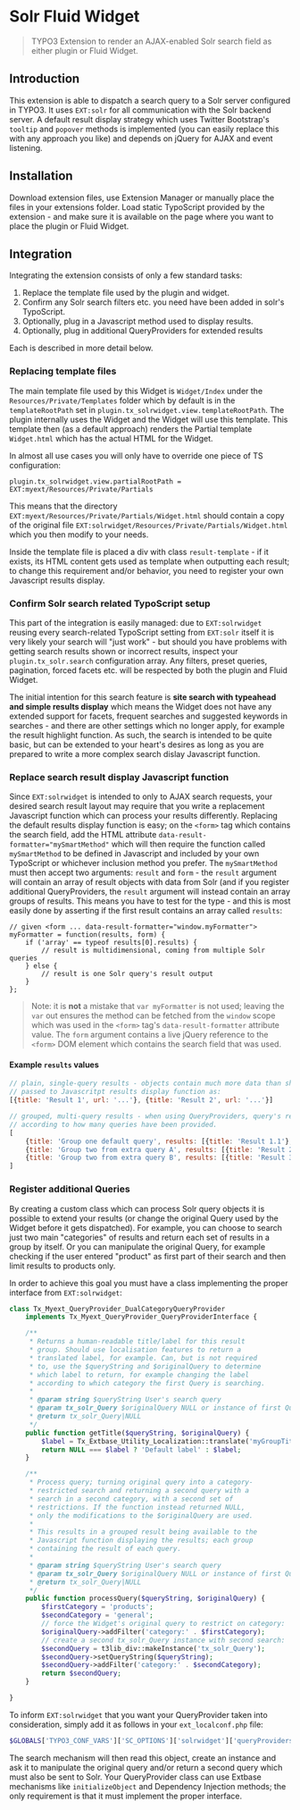 Solr Fluid Widget
=================

> TYPO3 Extension to render an AJAX-enabled Solr search field as either plugin or Fluid Widget.

## Introduction

This extension is able to dispatch a search query to a Solr server configured in TYPO3. It uses `EXT:solr` for all communication
with the Solr backend server. A default result display strategy which uses Twitter Bootstrap's `tooltip` and `popover` methods
is implemented (you can easily replace this with any approach you like) and depends on jQuery for AJAX and event listening.

## Installation

Download extension files, use Extension Manager or manually place the files in your extensions folder. Load static TypoScript
provided by the extension - and make sure it is available on the page where you want to place the plugin or Fluid Widget.

## Integration

Integrating the extension consists of only a few standard tasks:

1. Replace the template file used by the plugin and widget.
2. Confirm any Solr search filters etc. you need have been added in solr's TypoScript.
3. Optionally, plug in a Javascript method used to display results.
4. Optionally, plug in additional QueryProviders for extended results

Each is described in more detail below.

### Replacing template files

The main template file used by this Widget is `Widget/Index` under the `Resources/Private/Templates` folder which by default is
in the `templateRootPath` set in `plugin.tx_solrwidget.view.templateRootPath`. The plugin internally uses the Widget and the
Widget will use this template. This template then (as a default approach) renders the Partial template `Widget.html` which has
the actual HTML for the Widget.

In almost all use cases you will only have to override one piece of TS configuration:

```
plugin.tx_solrwidget.view.partialRootPath = EXT:myext/Resources/Private/Partials
```

This means that the directory `EXT:myext/Resources/Private/Partials/Widget.html` should contain a copy of the original file
`EXT:solrwidget/Resources/Private/Partials/Widget.html` which you then modify to your needs.

Inside the template file is placed a div with class `result-template` - if it exists, its HTML content gets used as template when
outputting each result; to change this requirement and/or behavior, you need to register your own Javascript results display.

### Confirm Solr search related TypoScript setup

This part of the integration is easily managed: due to `EXT:solrwidget` reusing every search-related TypoScript setting from
`EXT:solr` itself it is very likely your search will "just work" - but should you have problems with getting search results shown
or incorrect results, inspect your `plugin.tx_solr.search` configuration array. Any filters, preset queries, pagination, forced
facets etc. will be respected by both the plugin and Fluid Widget.

The initial intention for this search feature is **site search with typeahead and simple results display** which means the Widget
does not have any extended support for facets, frequent searches and suggested keywords in searches - and there are other settings
which no longer apply, for example the result highlight function. As such, the search is intended to be quite basic, but can be
extended to your heart's desires as long as you are prepared to write a more complex search dislay Javascript function.

### Replace search result display Javascript function

Since `EXT:solrwidget` is intended to only to AJAX search requests, your desired search result layout may require that you write
a replacement Javascript function which can process your results differently. Replacing the default results display function is
easy; on the `<form>` tag which contains the search field, add the HTML attribute `data-result-formatter="mySmartMethod"` which
will then require the function called `mySmartMethod` to be defined in Javascript and included by your own TypoScript or whichever
inclusion method you prefer. The `mySmartMethod` must then accept two arguments: `result` and `form` - the `result` argument will
contain an array of result objects with data from Solr (and if you register additional QueryProviders, the `result` argument will
instead contain an array groups of results. This means you have to test for the type - and this is most easily done by asserting
if the first result contains an array called `results`:

```
// given <form ... data-result-formatter="window.myFormatter">
myFormatter = function(results, form) {
	if ('array' == typeof results[0].results) {
		// result is multidimensional, coming from multiple Solr queries
	} else {
		// result is one Solr query's result output
	}
};
```

> Note: it is **not** a mistake that `var myFormatter` is not used; leaving the `var` out ensures the method can be fetched from
the `window` scope which was used in the `<form>` tag's `data-result-formatter` attribute value. The `form` argument contains a
live jQuery reference to the `<form>` DOM element which contains the search field that was used.

#### Example `results` values

```javascript
// plain, single-query results - objects contain much more data than shown here.
// passed to Javascritpt results display function as:
[{title: 'Result 1', url: '...'}, {title: 'Result 2', url: '...'}]

// grouped, multi-query results - when using QueryProviders, query's results get grouped
// according to how many queries have been provided.
[
	{title: 'Group one default query', results: [{title: 'Result 1.1'}, {title: 'Result 1.2'}]},
	{title: 'Group two from extra query A', results: [{title: 'Result 2.1'}, {title: 'Result 2.2'}]},
	{title: 'Group two from extra query B', results: [{title: 'Result 3.1'}, {title: 'Result 3.2'}]}
]

```

### Register additional Queries

By creating a custom class which can process Solr query objects it is possible to extend your results (or change the original
Query used by the Widget before it gets dispatched). For example, you can choose to search just two main "categories" of results
and return each set of results in a group by itself. Or you can manipulate the original Query, for example checking if the user
entered "product" as first part of their search and then limit results to products only.

In order to achieve this goal you must have a class implementing the proper interface from `EXT:solrwidget`:

```php
class Tx_Myext_QueryProvider_DualCategoryQueryProvider
	implements Tx_Myext_QueryProvider_QueryProviderInterface {

	/**
	 * Returns a human-readable title/label for this result
	 * group. Should use localisation features to return a
	 * translated label, for example. Can, but is not required
	 * to, use the $queryString and $originalQuery to determine
	 * which label to return, for example changing the label
	 * according to which category the first Query is searching.
	 *
	 * @param string $queryString User's search query
     * @param tx_solr_Query $originalQuery NULL or instance of first Query
     * @return tx_solr_Query|NULL
     */
	public function getTitle($queryString, $originalQuery) {
		$label = Tx_Extbase_Utility_Localization::translate('myGroupTitle', 'Myext');
		return NULL === $label ? 'Default label' : $label;
	}

	/**
	 * Process query; turning original query into a category-
	 * restricted search and returning a second query with a
	 * search in a second category, with a second set of
	 * restrictions. If the function instead returned NULL,
	 * only the modifications to the $originalQuery are used.
	 *
	 * This results in a grouped result being available to the
	 * Javascript function displaying the results; each group
	 * containing the result of each query.
	 *
	 * @param string $queryString User's search query
	 * @param tx_solr_Query $originalQuery NULL or instance of first Query
	 * @return tx_solr_Query|NULL
	 */
	public function processQuery($queryString, $originalQuery) {
		$firstCategory = 'products';
		$secondCategory = 'general';
		// force the Widget's original query to restrict on category:
		$originalQuery->addFilter('category:' . $firstCategory);
		// create a second tx_solr_Query instance with second search:
		$secondQuery = t3lib_div::makeInstance('tx_solr_Query');
		$secondQuery->setQueryString($queryString);
		$secondQuery->addFilter('category:' . $secondCategory);
		return $secondQuery;
	}

}

```

To inform `EXT:solrwidget` that you want your QueryProvider taken into consideration, simply add it as follows in your
`ext_localconf.php` file:

```php
$GLOBALS['TYPO3_CONF_VARS']['SC_OPTIONS']['solrwidget']['queryProviders'][] = 'Tx_Myext_QueryProvider_DualCategoryQueryProvider';
```

The search mechanism will then read this object, create an instance and ask it to manipulate the original query and/or return a
second query which must also be sent to Solr. Your QueryProvider class can use Extbase mechanisms like `initializeObject` and
Dependency Injection methods; the only requirement is that it must implement the proper interface.
